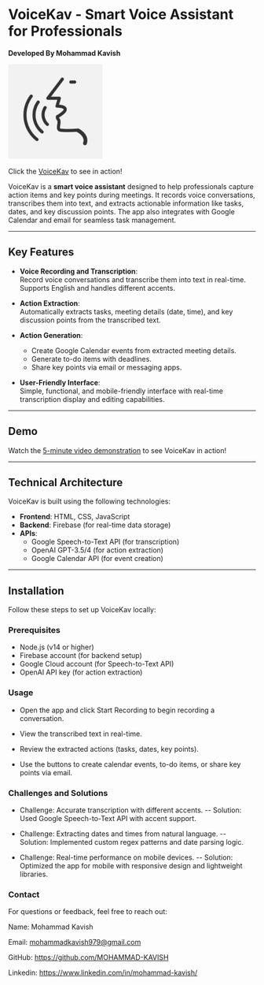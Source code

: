 # VoiceKav - Smart Voice Assistant for Professionals
**Developed By Mohammad Kavish**

![VoiceKav Logo](icon-192x192.png)

Click the [VoiceKav](https://drive.google.com/file/d/1Q3TrjdVDQKuxlngpz03g6Idcip3bevDI/view) to see in action!

VoiceKav is a **smart voice assistant** designed to help professionals capture action items and key points during meetings. It records voice conversations, transcribes them into text, and extracts actionable information like tasks, dates, and key discussion points. The app also integrates with Google Calendar and email for seamless task management.

---

## **Key Features**

- **Voice Recording and Transcription**:  
  Record voice conversations and transcribe them into text in real-time. Supports English and handles different accents.

- **Action Extraction**:  
  Automatically extracts tasks, meeting details (date, time), and key discussion points from the transcribed text.

- **Action Generation**:  
  - Create Google Calendar events from extracted meeting details.  
  - Generate to-do items with deadlines.  
  - Share key points via email or messaging apps.

- **User-Friendly Interface**:  
  Simple, functional, and mobile-friendly interface with real-time transcription display and editing capabilities.

---

## **Demo**

Watch the [5-minute video demonstration](https://drive.google.com/file/d/1Q3TrjdVDQKuxlngpz03g6Idcip3bevDI/view) to see VoiceKav in action!

---

## **Technical Architecture**

VoiceKav is built using the following technologies:

- **Frontend**: HTML, CSS, JavaScript  
- **Backend**: Firebase (for real-time data storage)  
- **APIs**:  
  - Google Speech-to-Text API (for transcription)  
  - OpenAI GPT-3.5/4 (for action extraction)  
  - Google Calendar API (for event creation)  

---

## **Installation**

Follow these steps to set up VoiceKav locally:

### **Prerequisites**
- Node.js (v14 or higher)
- Firebase account (for backend setup)
- Google Cloud account (for Speech-to-Text API)
- OpenAI API key (for action extraction)

### **Usage**
- Open the app and click Start Recording to begin recording a conversation.

- View the transcribed text in real-time.

- Review the extracted actions (tasks, dates, key points).

- Use the buttons to create calendar events, to-do items, or share key points via email.

### **Challenges and Solutions**
- Challenge: Accurate transcription with different accents.
-- Solution: Used Google Speech-to-Text API with accent support.

- Challenge: Extracting dates and times from natural language.
-- Solution: Implemented custom regex patterns and date parsing logic.

- Challenge: Real-time performance on mobile devices.
-- Solution: Optimized the app for mobile with responsive design and lightweight libraries.


### **Contact**
For questions or feedback, feel free to reach out:

Name: Mohammad Kavish

Email: mohammadkavish979@gmail.com

GitHub: https://github.com/MOHAMMAD-KAVISH

Linkedin: https://www.linkedin.com/in/mohammad-kavish/


